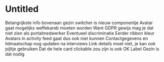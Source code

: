 # Untitled
Belangrijkste info bovenaan
gezin switcher is nieuw componentje
Avatar gaat mogelijks weffekareb moeten worden
Want GDPR gewijs mag je dat niet zien als portalmedwerker
Eventueel discriminatie
Eerder ribbon kleur
Avatars in activity feed gaat dus ook niet kunnen
Contactgegevens en lidmaatschap nog updaten na interviews
Link details moet niet, je kan ook pijltje gebruiken
Dat de hele card clickable zou zijn is ook OK
Label Gezin is dat nodig 